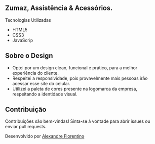 ## Zumaz, Assistência & Acessórios.

Tecnologias Utilizadas

- HTML5
- CSS3
- JavaScrip


## Sobre o Design

- Optei por um design clean, funcional e prático, para a melhor experiência do cliente. 
- Respeitei a responsividade, pois provavelmente mais pessoas irão acessar esse site do celular.
- Utilizei a paleta de cores presente na logomarca da empresa, respeitando a identidade visual.


## Contribuição

Contribuições são bem-vindas! Sinta-se à vontade para abrir issues ou enviar pull requests.


Desenvolvido por [Alexandre Florentino](https://github.com/alexandre-florentino)
